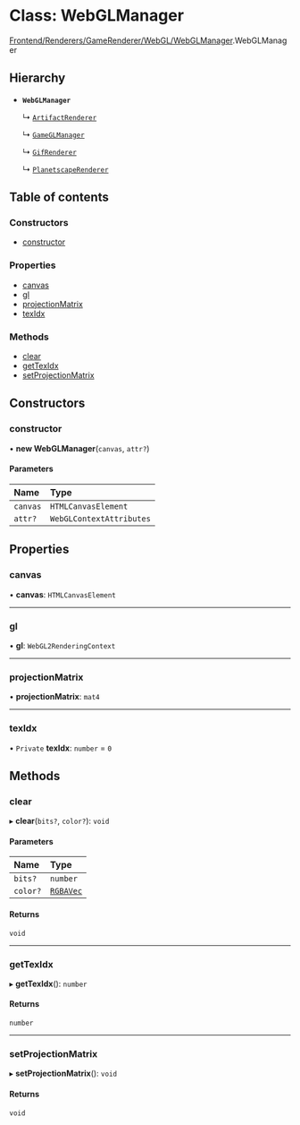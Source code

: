 # Class: WebGLManager

[Frontend/Renderers/GameRenderer/WebGL/WebGLManager](../modules/Frontend_Renderers_GameRenderer_WebGL_WebGLManager.md).WebGLManager

## Hierarchy

- **`WebGLManager`**

  ↳ [`ArtifactRenderer`](Frontend_Renderers_Artifacts_ArtifactRenderer.ArtifactRenderer.md)

  ↳ [`GameGLManager`](Frontend_Renderers_GameRenderer_WebGL_GameGLManager.GameGLManager.md)

  ↳ [`GifRenderer`](Frontend_Renderers_GifRenderer.GifRenderer.md)

  ↳ [`PlanetscapeRenderer`](Frontend_Renderers_PlanetscapeRenderer_PlanetScapeRenderer.PlanetscapeRenderer.md)

## Table of contents

### Constructors

- [constructor](Frontend_Renderers_GameRenderer_WebGL_WebGLManager.WebGLManager.md#constructor)

### Properties

- [canvas](Frontend_Renderers_GameRenderer_WebGL_WebGLManager.WebGLManager.md#canvas)
- [gl](Frontend_Renderers_GameRenderer_WebGL_WebGLManager.WebGLManager.md#gl)
- [projectionMatrix](Frontend_Renderers_GameRenderer_WebGL_WebGLManager.WebGLManager.md#projectionmatrix)
- [texIdx](Frontend_Renderers_GameRenderer_WebGL_WebGLManager.WebGLManager.md#texidx)

### Methods

- [clear](Frontend_Renderers_GameRenderer_WebGL_WebGLManager.WebGLManager.md#clear)
- [getTexIdx](Frontend_Renderers_GameRenderer_WebGL_WebGLManager.WebGLManager.md#gettexidx)
- [setProjectionMatrix](Frontend_Renderers_GameRenderer_WebGL_WebGLManager.WebGLManager.md#setprojectionmatrix)

## Constructors

### constructor

• **new WebGLManager**(`canvas`, `attr?`)

#### Parameters

| Name     | Type                     |
| :------- | :----------------------- |
| `canvas` | `HTMLCanvasElement`      |
| `attr?`  | `WebGLContextAttributes` |

## Properties

### canvas

• **canvas**: `HTMLCanvasElement`

---

### gl

• **gl**: `WebGL2RenderingContext`

---

### projectionMatrix

• **projectionMatrix**: `mat4`

---

### texIdx

• `Private` **texIdx**: `number` = `0`

## Methods

### clear

▸ **clear**(`bits?`, `color?`): `void`

#### Parameters

| Name     | Type                                                                           |
| :------- | :----------------------------------------------------------------------------- |
| `bits?`  | `number`                                                                       |
| `color?` | [`RGBAVec`](../modules/Frontend_Renderers_GameRenderer_EngineTypes.md#rgbavec) |

#### Returns

`void`

---

### getTexIdx

▸ **getTexIdx**(): `number`

#### Returns

`number`

---

### setProjectionMatrix

▸ **setProjectionMatrix**(): `void`

#### Returns

`void`
